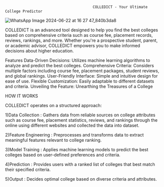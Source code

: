                                             COLLEDICT - Your Ultimate College Predictor



                                            
  ![WhatsApp Image 2024-06-22 at 16 27 47_840b3da8](https://github.com/manikanta3305/COLLEDICT/assets/96247123/a3e94b95-6c72-4cdf-9e9f-bb42e9f74bc3)




COLLEDICT is an advanced tool designed to help you find the best colleges based on comprehensive criteria such as course fee, placement records, reviews, rankings, and more. Whether you're a prospective student, parent, or academic advisor, COLLEDICT empowers you to make informed decisions about higher education.

Features
Data-Driven Decisions: Utilizes machine learning algorithms to analyze and predict the best colleges.
Comprehensive Criteria: Considers multiple factors including course fee, placement packages, student reviews, and global rankings.
User-Friendly Interface: Simple and intuitive design for ease of use.
Flexible Customization: Easily adaptable to different datasets and criteria.
Unveiling the Feature: Unearthing the Treasures of a College

HOW IT WORKS

COLLEDICT operates on a structured approach:

1)Data Collection     : Gathers data from reliable sources on college attributes such as course fee, placement statistics, reviews, and rankings through the online using different websites and collected the data into dataset.

2)Feature Engineering : Preprocesses and transforms data to extract meaningful features relevant to college ranking.

3)Model Training      : Applies machine learning models to predict the best colleges based on user-defined preferences and criteria.

4)Prediction          : Provides users with a ranked list of colleges that best match their specified criteria.
 
5)Output             : Decides optimal college based on diverse criteria and attributes.
